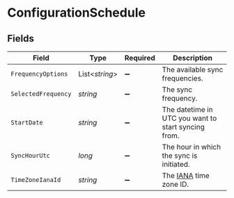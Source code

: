 # ConfigurationSchedule


## Fields

| Field                                                     | Type                                                      | Required                                                  | Description                                               |
| --------------------------------------------------------- | --------------------------------------------------------- | --------------------------------------------------------- | --------------------------------------------------------- |
| `FrequencyOptions`                                        | List<*string*>                                            | :heavy_minus_sign:                                        | The available sync frequencies.                           |
| `SelectedFrequency`                                       | *string*                                                  | :heavy_minus_sign:                                        | The sync frequency.                                       |
| `StartDate`                                               | *string*                                                  | :heavy_minus_sign:                                        | The datetime in UTC you want to start syncing from.       |
| `SyncHourUtc`                                             | *long*                                                    | :heavy_minus_sign:                                        | The hour in which the sync is initiated.                  |
| `TimeZoneIanaId`                                          | *string*                                                  | :heavy_minus_sign:                                        | The [IANA](https://www.iana.org/time-zones) time zone ID. |